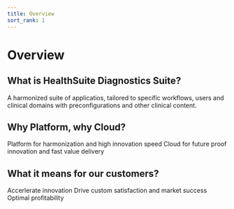 ```yaml
---
title: Overview
sort_rank: 1
---
```


# Overview

## What is HealthSuite Diagnostics Suite?

A harmonized suite of applicatios, tailored to specific workflows, users and clinical domains with preconfigurations and other clinical content.

## Why Platform, why Cloud?

Platform for harmonization and high innovation speed
Cloud for future proof innovation and fast value delivery

## What it means for our customers?

Accerlerate innovation
Drive custom satisfaction and market success
Optimal profitability